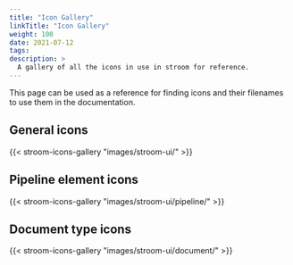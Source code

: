 ```yaml
---
title: "Icon Gallery"
linkTitle: "Icon Gallery"
weight: 100
date: 2021-07-12
tags: 
description: >
  A gallery of all the icons in use in stroom for reference.
---
```


This page can be used as a reference for finding icons and their filenames to use them in the documentation.


## General icons

{{< stroom-icons-gallery "images/stroom-ui/" >}}


## Pipeline element icons

{{< stroom-icons-gallery "images/stroom-ui/pipeline/" >}}


## Document type icons

{{< stroom-icons-gallery "images/stroom-ui/document/" >}}

